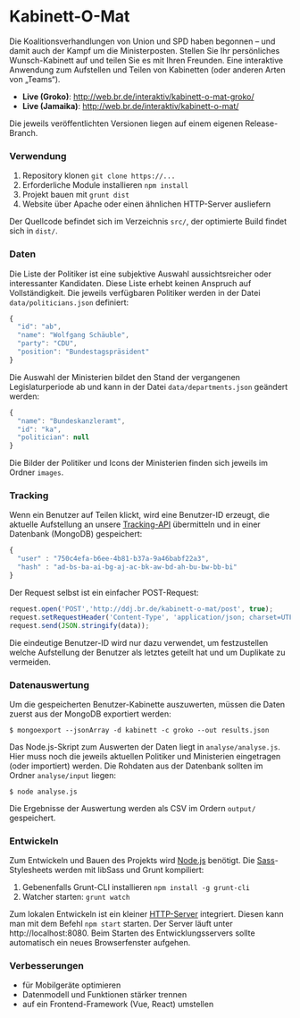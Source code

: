 # Kabinett-O-Mat

Die Koalitionsverhandlungen von Union und SPD haben begonnen – und damit auch der Kampf um die Ministerposten. Stellen Sie Ihr persönliches Wunsch-Kabinett auf und teilen Sie es mit Ihren Freunden. Eine interaktive Anwendung zum Aufstellen und Teilen von Kabinetten (oder anderen Arten von „Teams“). 

- **Live (Groko)**: http://web.br.de/interaktiv/kabinett-o-mat-groko/
- **Live (Jamaika)**: http://web.br.de/interaktiv/kabinett-o-mat/

Die jeweils veröffentlichten Versionen liegen auf einem eigenen Release-Branch.

### Verwendung

1. Repository klonen `git clone https://...`
2. Erforderliche Module installieren `npm install`
3. Projekt bauen mit `grunt dist`
4. Website über Apache oder einen ähnlichen HTTP-Server ausliefern

Der Quellcode befindet sich im Verzeichnis `src/`, der optimierte Build findet sich in `dist/`.

### Daten

Die Liste der Politiker ist eine subjektive Auswahl aussichtsreicher oder interessanter Kandidaten. Diese Liste erhebt keinen Anspruch auf Vollständigkeit. Die jeweils verfügbaren Politiker werden in der Datei `data/politicians.json` definiert:

```javascript
{
  "id": "ab",
  "name": "Wolfgang Schäuble",
  "party": "CDU",
  "position": "Bundestagspräsident"
}
```

Die Auswahl der Ministerien bildet den Stand der vergangenen Legislaturperiode ab und kann in der Datei  `data/departments.json` geändert werden:

```javascript
{
  "name": "Bundeskanzleramt",
  "id": "ka",
  "politician": null
}
```

Die Bilder der Politiker und Icons der Ministerien finden sich jeweils im Ordner `images`.

### Tracking

Wenn ein Benutzer auf Teilen klickt, wird eine Benutzer-ID erzeugt, die aktuelle Aufstellung an unsere [Tracking-API](https://github.com/digitalegarage/kabinett-o-mat-api) übermitteln und in einer Datenbank (MongoDB) gespeichert:

```javascript
{ 
  "user" : "750c4efa-b6ee-4b81-b37a-9a46babf22a3",
  "hash" : "ad-bs-ba-ai-bg-aj-ac-bk-aw-bd-ah-bu-bw-bb-bi"
}
```

Der Request selbst ist ein einfacher POST-Request:

```javascript
request.open('POST','http://ddj.br.de/kabinett-o-mat/post', true);
request.setRequestHeader('Content-Type', 'application/json; charset=UTF-8');
request.send(JSON.stringify(data));
```

Die eindeutige Benutzer-ID wird nur dazu verwendet, um festzustellen welche Aufstellung der Benutzer als letztes geteilt hat und um Duplikate zu vermeiden. 

### Datenauswertung

Um die gespeicherten Benutzer-Kabinette auszuwerten, müssen die Daten zuerst aus der MongoDB exportiert werden:

```
$ mongoexport --jsonArray -d kabinett -c groko --out results.json
```

Das Node.js-Skript zum Auswerten der Daten liegt in `analyse/analyse.js`. Hier muss noch die jeweils aktuellen Politiker und Ministerien eingetragen (oder importiert) werden. Die Rohdaten aus der Datenbank sollten im Ordner `analyse/input` liegen:

```
$ node analyse.js
```

Die Ergebnisse der Auswertung werden als CSV im Ordern `output/` gespeichert. 

### Entwickeln

Zum Entwickeln und Bauen des Projekts wird [Node.js](https://nodejs.org/en/) benötigt. Die [Sass](http://sass-lang.com/)-Stylesheets werden mit libSass und Grunt kompiliert:

1. Gebenenfalls Grunt-CLI installieren `npm install -g grunt-cli`
2. Watcher starten: `grunt watch`

Zum lokalen Entwickeln ist ein kleiner [HTTP-Server](https://github.com/indexzero/http-server) integriert. Diesen kann man mit dem Befehl `npm start` starten. Der Server läuft unter http://localhost:8080. Beim Starten des Entwicklungsservers sollte automatisch ein neues Browserfenster aufgehen.

### Verbesserungen
- für Mobilgeräte optimieren
- Datenmodell und Funktionen stärker trennen
- auf ein Frontend-Framework (Vue, React) umstellen
